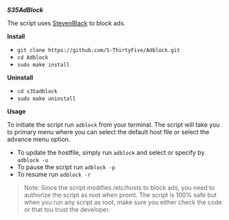 ***S35AdBlock***

The script uses [StevenBlack](https://github.com/StevenBlack/hosts) to block ads. 

**Install**

- `git clone https://github.com/S-ThirtyFive/Adblock.git`
- `cd Adblock`
- `sudo make install`

**Uninstall**
- `cd s35adblock`
- `sudo make uninstall`
     
**Usage**
    
To initiate the script run `adblock` from your terminal.
The script will take you to primary menu where you can select the default host file or select the advance menu option. 
    
    
- To update the hostfile, simply run `adblock` and select or specify by `adblock -u`
- To pause the script run `adblock -p`
- To resume run `adblock -r`
    
> Note: Since the script modifies /etc/hosts to block ads, you need to authorize the script as root when promt.
> The script is 100% safe but when you run any script as root, make sure you either check the code or that tou trust the developer.

